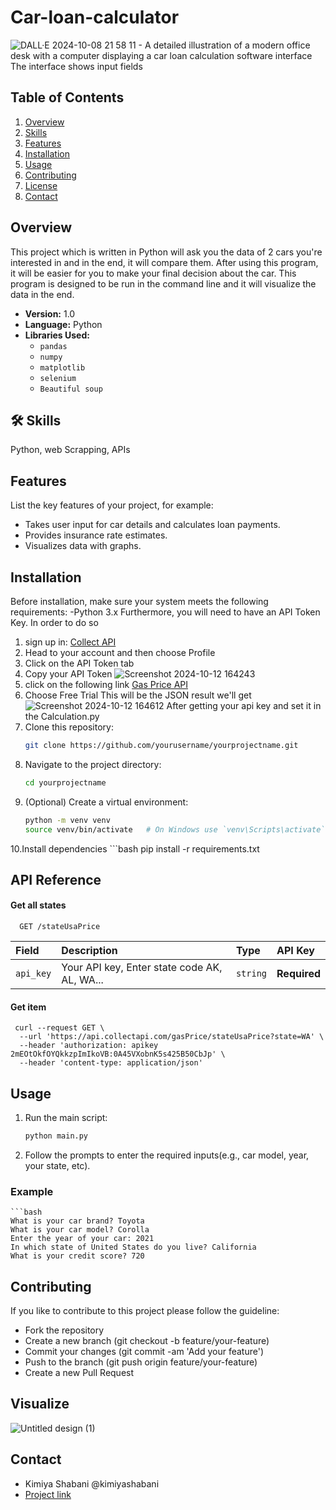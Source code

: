# Car-loan-calculator
![DALL·E 2024-10-08 21 58 11 - A detailed illustration of a modern office desk with a computer displaying a car loan calculation software interface  The interface shows input fields](https://github.com/user-attachments/assets/af6f0dac-3ef7-4f55-9888-1dd70bdf223a)

## Table of Contents

1. [Overview](#overview)
2. [Skills](#skills)
3. [Features](#features)
4. [Installation](#installation)
5. [Usage](#usage)
6. [Contributing](#contributing)
7. [License](#license)
8. [Contact](#contact)

## Overview

This project which is written in Python will ask you the data of 2 cars you're interested in and in the end, it will compare them. After using this program, it will be easier for you to make your final decision about the car. This program is designed to be run in the command line and it will visualize the data in the end.

- **Version:** 1.0
- **Language:** Python
- **Libraries Used:** 
    - `pandas`
    - `numpy`
    - `matplotlib`
    - `selenium`
    - `Beautiful soup`
      
## 🛠 Skills
Python, web Scrapping, APIs

## Features

List the key features of your project, for example:

- Takes user input for car details and calculates loan payments.
- Provides insurance rate estimates.
- Visualizes data with graphs.

## Installation

Before installation, make sure your system meets the following requirements:
    -Python 3.x
Furthermore, you will need to have an API Token Key. In order to do so
1. sign up in:
   <a href="https://collectapi.com/"> Collect API </a>
2. Head to your account and then choose Profile
3. Click on the API Token tab
4. Copy your API Token
   ![Screenshot 2024-10-12 164243](https://github.com/user-attachments/assets/68f61df6-3011-49bd-a25c-3587523f3eec)
5. click on the following link
   <a href="https://collectapi.com/api/gasPrice/gas-prices-api?tab=pricing"> Gas Price API </a>
6. Choose Free Trial
This will be the JSON result we'll get
![Screenshot 2024-10-12 164612](https://github.com/user-attachments/assets/255952fb-3bc1-4835-a7a8-739830fcec3f)
After getting your api key and set it in the Calculation.py
7. Clone this repository:
   ```bash
   git clone https://github.com/yourusername/yourprojectname.git
8. Navigate to the project directory:
     ```bash
   cd yourprojectname
9. (Optional) Create a virtual environment:
    ```bash
    python -m venv venv
    source venv/bin/activate   # On Windows use `venv\Scripts\activate`
10.Install dependencies
    ```bash
    pip install -r requirements.txt



## API Reference

#### Get all states

```http
  GET /stateUsaPrice
```

| Field    | Description                |Type | API Key
| :--------  | :------------------------- |:-------|:-------|
| `api_key`  | Your API key, Enter state code AK, AL, WA... |`string` | **Required** |

#### Get item

```http
 curl --request GET \
  --url 'https://api.collectapi.com/gasPrice/stateUsaPrice?state=WA' \
  --header 'authorization: apikey 2mEOtOkfOYQkkzpImIkoVB:0A45VXobnK5s425B50CbJp' \
  --header 'content-type: application/json'

```


## Usage
1. Run the main script:
   ```bash
   python main.py
2. Follow the prompts to enter the required inputs(e.g., car model, year, your state, etc).
   
### Example
    ```bash
    What is your car brand? Toyota
    What is your car model? Corolla
    Enter the year of your car: 2021
    In which state of United States do you live? California
    What is your credit score? 720

## Contributing
If you like to contribute to this project please follow the guideline:
- Fork the repository
- Create a new branch (git checkout -b feature/your-feature)
- Commit your changes (git commit -am 'Add your feature')
- Push to the branch (git push origin feature/your-feature)
- Create a new Pull Request

## Visualize
![Untitled design (1)](https://github.com/user-attachments/assets/a08e659d-6560-45ce-8a7c-a6974c59e031)


## Contact
  - Kimiya Shabani @kimiyashabani
  - <a href="https://github.com/kimiyashabani/Car-loan-calculator"> Project link </a>

    

